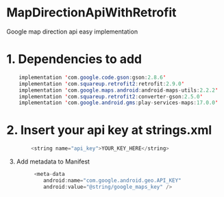 # MapDirectionApiWithRetrofit
Google map direction api easy implementation


# 1. Dependencies to add
```java
    implementation 'com.google.code.gson:gson:2.8.6'
    implementation 'com.squareup.retrofit2:retrofit:2.9.0'
    implementation 'com.google.maps.android:android-maps-utils:2.2.2'
    implementation 'com.squareup.retrofit2:converter-gson:2.5.0'
    implementation 'com.google.android.gms:play-services-maps:17.0.0'
```

# 2. Insert your api key at strings.xml

```java
        <string name="api_key">YOUR_KEY_HERE</string>
```

3. Add metadata to Manifest
```java
         <meta-data
            android:name="com.google.android.geo.API_KEY"
            android:value="@string/google_maps_key" />
```



